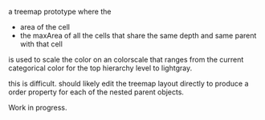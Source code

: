 a treemap prototype where the 

+ area of the cell 
+ the maxArea of all the cells that share the same depth and same parent with that cell

is used to scale the color on an colorscale that ranges from the current categorical color for the top hierarchy level to lightgray.

this is difficult.  should likely edit the treemap layout directly to produce a order property for each of the nested parent objects.

Work in progress.